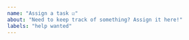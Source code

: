 ```yaml
---
name: "Assign a task ☑️"
about: "Need to keep track of something? Assign it here!"
labels: "help wanted"
---
```


<!-- If this task can be assigned to someone, do so now! Use the sidebar on the right! -->
